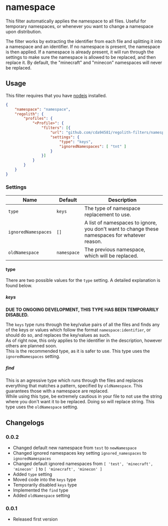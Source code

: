 # namespace
This filter automatically applies the namespace to all files. Useful for temporary namespaces, or whenever you want to change a namespace upon distribution.

The filter works by extracting the identifier from each file and splitting it into a namespace and an identifier. If no namespace is present, the namespace is then applied. If a namespace is already present, it will run through the settings to make sure the namespace is allowed to be replaced, and then replace it. By default, the "minecraft" and "minecon" namespaces will never be replaced.

## Usage
This filter requires that you have [nodejs](https://nodejs.org/en/) installed.

```json
{
	"namespace": "namespace",
	"regolith": {
		"profiles": {
			"<Profile>": {
				"filters": [{
					"url": "github.com/cda94581/regolith-filters/namespace",
					"settings": {
						"type": "keys",
						"ignoredNamespaces": [ "tnt" ]
					}
				}]
			}
		}
	}
}
```

### Settings

Name | Default | Description
---- | ------- | -----------
`type` | `keys` | The type of namespace replacement to use.
`ignoredNamespaces` | `[]` | A list of namespaces to ignore, you don't want to change these namespaces for whatever reason.
`oldNamespace` | `namespace` | The previous namespace, which will be replaced.

#### type
There are two possible values for the `type` setting. A detailed explanation is found below.

##### keys
**DUE TO ONGOING DEVELOPMENT, THIS TYPE HAS BEEN TEMPORARILY DISABLED.**

The `keys` type runs through the key/value pairs of all the files and finds any of the keys or values which follow the format `namespace:identifier`, or should do so, and replaces the key/values as such.  
As of right now, this only applies to the identifier in the description, however others are planned soon.  
This is the recommended type, as it is safer to use. This type uses the `ignoredNamespaces` setting.

##### find
This is an agressive type which runs through the files and replaces everything that matches a pattern, specified by `oldNamespace`. This guarantees those with a namespace are replaced.  
While using this type, be extremely cautious in your file to not use the string where you don't want it to be replaced. Doing so will replace string. This type uses the `oldNamespace` setting.

## Changelogs
### 0.0.2
- Changed default new namespace from `test` to `newNamespace`
- Changed ignored namespaces key setting `ignored_namespaces` to `ignoredNamespaces`
- Changed default ignored namespaces from `[ 'test', 'minecraft', 'minecon' ]` to `[ 'minecraft', 'minecon' ]`
- Added `type` setting
- Moved code into the `keys` type
- Temporarily disabled `keys` type
- Implemented the `find` type
- Added `oldNamespace` setting

### 0.0.1
- Released first version